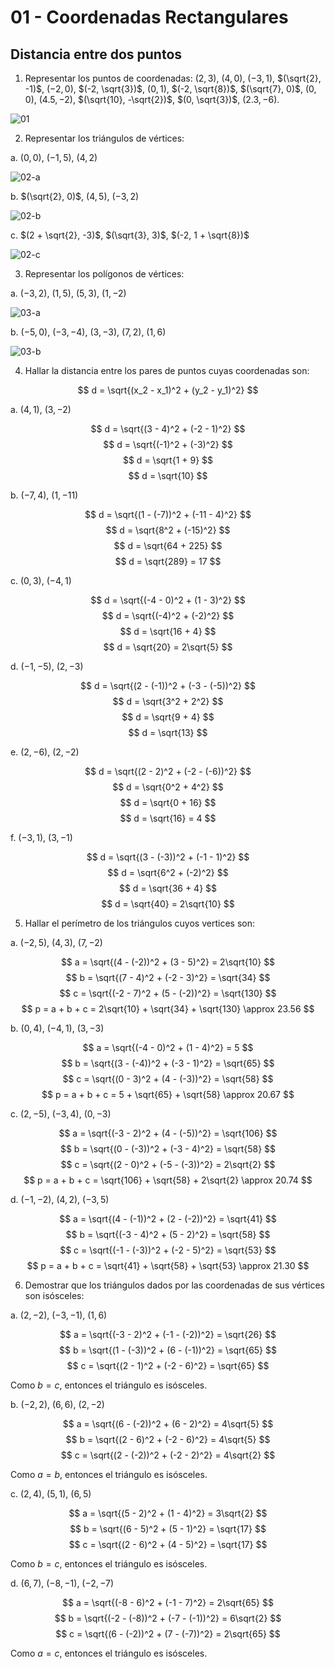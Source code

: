 # 01 - Coordenadas Rectangulares

## Distancia entre dos puntos

1. Representar los puntos de coordenadas: $(2, 3)$, $(4, 0)$, $(-3, 1)$, $(\sqrt{2}, -1)$, $(-2, 0)$, $(-2, \sqrt{3})$, $(0, 1)$, $(-2, \sqrt{8})$, $(\sqrt{7}, 0)$, $(0, 0)$, $(4.5, -2)$, $(\sqrt{10}, -\sqrt{2})$, $(0, \sqrt{3})$, $(2.3, -6)$.

![01](01.png)

2. Representar los triángulos de vértices:

a. $(0, 0)$, $(-1, 5)$, $(4, 2)$

![02-a](02-a.png)

b. $(\sqrt{2}, 0)$, $(4, 5)$, $(-3, 2)$

![02-b](02-b.png)

c. $(2 + \sqrt{2}, -3)$, $(\sqrt{3}, 3)$, $(-2, 1 + \sqrt{8})$

![02-c](02-c.png)

3. Representar los polígonos de vértices:

a. $(-3, 2)$, $(1, 5)$, $(5, 3)$, $(1, -2)$

![03-a](03-a.png)

b. $(-5, 0)$, $(-3, -4)$, $(3, -3)$, $(7, 2)$, $(1, 6)$

![03-b](03-b.png)

4. Hallar la distancia entre los pares de puntos cuyas coordenadas son:

$$
d = \sqrt{(x_2 - x_1)^2 + (y_2 - y_1)^2}
$$

a. $(4, 1)$, $(3, -2)$

$$ d = \sqrt{(3 - 4)^2 + (-2 - 1)^2} $$
$$ d = \sqrt{(-1)^2 + (-3)^2} $$
$$ d = \sqrt{1 + 9} $$
$$ d = \sqrt{10} $$

b. $(-7, 4)$, $(1, -11)$

$$ d = \sqrt{(1 - (-7))^2 + (-11 - 4)^2} $$
$$ d = \sqrt{8^2 + (-15)^2} $$
$$ d = \sqrt{64 + 225} $$
$$ d = \sqrt{289} = 17 $$

c. $(0, 3)$, $(-4, 1)$

$$ d = \sqrt{(-4 - 0)^2 + (1 - 3)^2} $$
$$ d = \sqrt{(-4)^2 + (-2)^2} $$
$$ d = \sqrt{16 + 4} $$
$$ d = \sqrt{20} = 2\sqrt{5} $$

d. $(-1, -5)$, $(2, -3)$

$$ d = \sqrt{(2 - (-1))^2 + (-3 - (-5))^2} $$
$$ d = \sqrt{3^2 + 2^2} $$
$$ d = \sqrt{9 + 4} $$
$$ d = \sqrt{13} $$

e. $(2, -6)$, $(2, -2)$

$$ d = \sqrt{(2 - 2)^2 + (-2 - (-6))^2} $$
$$ d = \sqrt{0^2 + 4^2} $$
$$ d = \sqrt{0 + 16} $$
$$ d = \sqrt{16} = 4 $$

f. $(-3, 1)$, $(3, -1)$

$$ d = \sqrt{(3 - (-3))^2 + (-1 - 1)^2} $$
$$ d = \sqrt{6^2 + (-2)^2} $$
$$ d = \sqrt{36 + 4} $$
$$ d = \sqrt{40} = 2\sqrt{10} $$

5. Hallar el perímetro de los triángulos cuyos vertices son:

a. $(-2, 5)$, $(4, 3)$, $(7, -2)$

$$ a = \sqrt{(4 - (-2))^2 + (3 - 5)^2} = 2\sqrt{10} $$
$$ b = \sqrt{(7 - 4)^2 + (-2 - 3)^2} = \sqrt{34} $$
$$ c = \sqrt{(-2 - 7)^2 + (5 - (-2))^2} = \sqrt{130} $$
$$ p = a + b + c = 2\sqrt{10} + \sqrt{34} + \sqrt{130} \approx 23.56 $$

b. $(0, 4)$, $(-4, 1)$, $(3, -3)$

$$ a = \sqrt{(-4 - 0)^2 + (1 - 4)^2} = 5 $$
$$ b = \sqrt{(3 - (-4))^2 + (-3 - 1)^2} = \sqrt{65} $$
$$ c = \sqrt{(0 - 3)^2 + (4 - (-3))^2} = \sqrt{58} $$
$$ p = a + b + c = 5 + \sqrt{65} + \sqrt{58} \approx 20.67 $$

c. $(2, -5)$, $(-3, 4)$, $(0, -3)$

$$ a = \sqrt{(-3 - 2)^2 + (4 - (-5))^2} = \sqrt{106} $$
$$ b = \sqrt{(0 - (-3))^2 + (-3 - 4)^2} = \sqrt{58} $$
$$ c = \sqrt{(2 - 0)^2 + (-5 - (-3))^2} = 2\sqrt{2} $$
$$ p = a + b + c = \sqrt{106} + \sqrt{58} + 2\sqrt{2} \approx 20.74 $$

d. $(-1, -2)$, $(4, 2)$, $(-3, 5)$

$$ a = \sqrt{(4 - (-1))^2 + (2 - (-2))^2} = \sqrt{41} $$
$$ b = \sqrt{(-3 - 4)^2 + (5 - 2)^2} = \sqrt{58} $$
$$ c = \sqrt{(-1 - (-3))^2 + (-2 - 5)^2} = \sqrt{53} $$
$$ p = a + b + c = \sqrt{41} + \sqrt{58} + \sqrt{53} \approx 21.30 $$

6. Demostrar que los triángulos dados por las coordenadas de sus vértices son isósceles:

a. $(2, -2)$, $(-3, -1)$, $(1, 6)$

$$ a = \sqrt{(-3 - 2)^2 + (-1 - (-2))^2} = \sqrt{26} $$
$$ b = \sqrt{(1 - (-3))^2 + (6 - (-1))^2} = \sqrt{65} $$
$$ c = \sqrt{(2 - 1)^2 + (-2 - 6)^2} = \sqrt{65} $$

Como $b = c$, entonces el triángulo es isósceles.

b. $(-2, 2)$, $(6, 6)$, $(2, -2)$

$$ a = \sqrt{(6 - (-2))^2 + (6 - 2)^2} = 4\sqrt{5} $$
$$ b = \sqrt{(2 - 6)^2 + (-2 - 6)^2} = 4\sqrt{5} $$
$$ c = \sqrt{(2 - (-2))^2 + (-2 - 2)^2} = 4\sqrt{2} $$

Como $a = b$, entonces el triángulo es isósceles.

c. $(2, 4)$, $(5, 1)$, $(6, 5)$

$$ a = \sqrt{(5 - 2)^2 + (1 - 4)^2} = 3\sqrt{2} $$
$$ b = \sqrt{(6 - 5)^2 + (5 - 1)^2} = \sqrt{17} $$
$$ c = \sqrt{(2 - 6)^2 + (4 - 5)^2} = \sqrt{17} $$

Como $b = c$, entonces el triángulo es isósceles.

d. $(6, 7)$, $(-8, -1)$, $(-2, -7)$

$$ a = \sqrt{(-8 - 6)^2 + (-1 - 7)^2} = 2\sqrt{65} $$
$$ b = \sqrt{(-2 - (-8))^2 + (-7 - (-1))^2} = 6\sqrt{2} $$
$$ c = \sqrt{(6 - (-2))^2 + (7 - (-7))^2} = 2\sqrt{65} $$

Como $a = c$, entonces el triángulo es isósceles.
